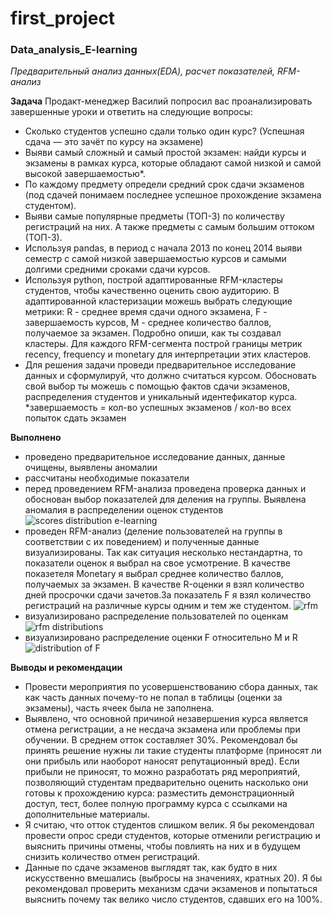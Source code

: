 # first_project
### Data_analysis_E-learning
*Предварительный анализ данных(EDA), расчет показателей, RFM-анализ*

**Задача**
Продакт-менеджер Василий попросил вас проанализировать завершенные уроки и ответить на следующие вопросы:
 - Сколько студентов успешно сдали только один курс? (Успешная сдача — это зачёт по курсу на экзамене)
 - Выяви самый сложный и самый простой экзамен: найди курсы и экзамены в рамках курса, которые обладают самой низкой и самой высокой завершаемостью*.
 - По каждому предмету определи средний срок сдачи экзаменов (под сдачей понимаем последнее успешное прохождение экзамена студентом).
 - Выяви самые популярные предметы (ТОП-3) по количеству регистраций на них. А также предметы с самым большим оттоком (ТОП-3).
 - Используя pandas, в период с начала 2013 по конец 2014 выяви семестр с самой низкой завершаемостью курсов и самыми долгими средними сроками сдачи курсов.
 - Используя python, построй адаптированные RFM-кластеры студентов, чтобы качественно оценить свою аудиторию. В адаптированной кластеризации можешь выбрать следующие метрики: R - среднее время сдачи одного экзамена, F - завершаемость курсов, M - среднее количество баллов, получаемое за экзамен. Подробно опиши, как ты создавал кластеры. Для каждого RFM-сегмента построй границы метрик recency, frequency и monetary для интерпретации этих кластеров.
 - Для решения задачи проведи предварительное исследование данных и сформулируй, что должно считаться курсом. Обосновать свой выбор ты можешь с помощью фактов сдачи экзаменов, распределения студентов и уникальный идентефикатор курса. *завершаемость = кол-во успешных экзаменов / кол-во всех попыток сдать экзамен

**Выполнено**
- проведено предварительное исследование данных, данные очищены, выявлены аномалии
- рассчитаны необходимые показатели
- перед проведением RFM-анализа проведена проверка данных и обоснован выбор показателей для деления на группы. Выявлена аномалия в распределении оценок студентов
![scores distribution e-learning](https://user-images.githubusercontent.com/128238543/236151070-507cd3e9-ba65-48b4-b45b-39408b5e7962.png)
- проведен RFM-анализ (деление пользователей на группы в соответствии с их поведением) и полученные данные визуализированы. Так как ситуация несколько нестандартна, то показатели оценок я выбрал на свое усмотрение. В качестве показетеля Monetary я выбрал среднее количество баллов, получаемых за экзамен. В качестве R-оценки я взял количество дней просрочки сдачи зачетов.За показатель F я взял количество регистраций на различные курсы одним и тем же студентом. 
![rfm](https://user-images.githubusercontent.com/128238543/236152049-00e5024c-5b2f-4fd3-b8c4-fb042aa5d907.png)
 - визуализировано распределение пользователей по оценкам
![rfm distributions](https://user-images.githubusercontent.com/128238543/236152294-ed554b5e-e3b3-4c5f-9c8d-26afb2f36c0d.png)
 - визуализировано распределение оценки F относительно M и R
![distribution of F](https://user-images.githubusercontent.com/128238543/236152553-d8fce0ec-6f3e-4b58-be6d-0fe35e8a17a0.png)

**Выводы и рекомендации**

 - Провести мероприятия по усовершенствованию сбора данных, так как часть данных почему-то не попал в таблицы (оценки за экзамены), часть ячеек была не заполнена.
 - Выявлено, что основной причиной незавершения курса является отмена регистрации, а не несдача экзамена или проблемы при обучении. В среднем отток составляет 30%. Рекомендовал бы принять решение нужны ли такие студенты платформе (приносят ли они прибыль или наоборот наносят репутационный вред). Если прибыли не приносят, то можно разработать ряд мероприятий, позволяющий студентам предварительно оценить насколько они готовы к прохождению курса: разместить демонстрационный доступ, тест, более полную программу курса с ссылками на дополнительные материалы.
 - Я считаю, что отток студентов слишком велик. Я бы рекомендовал провести опрос среди студентов, которые отменили регистрацию и выяснить причины отмены, чтобы повлиять на них и в будущем снизить количество отмен регистраций.
 - Данные по сдаче экзаменов выглядят так, как будто в них искусственно вмешались (выбросы на значениях, кратных 20). Я бы рекомендовал проверить механизм сдачи экзаменов и попытаться выяснить почему так велико число студентов, сдавших его на 100%.
